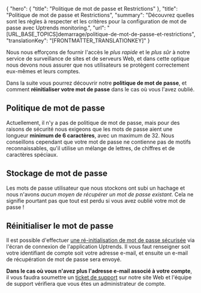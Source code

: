 {
  "hero": {
    "title": "Politique de mot de passe et Restrictions"
  },
  "title": "Politique de mot de passe et Restrictions",
  "summary": "Découvrez quelles sont les règles à respecter et les critères pour la configuration de mot de passe avec Uptrends monitoring.",
  "url": "[URL_BASE_TOPICS]demarrage/politique-de-mot-de-passe-et-restrictions",
  "translationKey": "[FRONTMATTER_TRANSLATIONKEY]"
}

Nous nous efforçons de fournir l'accès le *plus rapide* et le *plus sûr* à notre service de surveillance de sites et de serveurs Web, et dans cette optique nous devons nous assurer que nos utilisateurs se protègent correctement eux-mêmes et leurs comptes.

Dans la suite vous pourrez découvrir notre **politique de mot de passe**, et comment **réinitialiser votre mot de passe** dans le cas où vous l'avez oublié.

## Politique de mot de passe

Actuellement, il n'y a pas de politique de mot de passe, mais pour des raisons de sécurité nous exigeons que les mots de passe aient une longueur **minimum de 6 caractères**, avec un maximum de 32. Nous conseillons cependant que votre mot de passe ne contienne pas de motifs reconnaissables, qu'il utilise un mélange de lettres, de chiffres et de caractères spéciaux.

## Stockage de mot de passe

Les mots de passe utilisateur que nous stockons ont subi un hachage et nous n'avons *aucun moyen de récupérer un mot de passe existant*. Cela ne signifie pourtant pas que tout est perdu si vous avez oublié votre mot de passe !

## Réinitialiser le mot de passe

Il est possible d'effectuer [une ré-initialisation de mot de passe sécurisée]([LINK_URL_1]) via l'écran de connexion de l'application Uptrends. Il vous faut renseigner soit votre identifiant de compte soit votre adresse e-mail, et ensuite un e-mail de récupération de mot de passe sera envoyé.

**Dans le cas où vous n'avez plus l'adresse e-mail associé à votre compte**, il vous faudra soumettre un [ticket de support]([LINK_URL_2]) sur notre site Web et l'équipe de support vérifiera que vous êtes un administrateur de compte.
